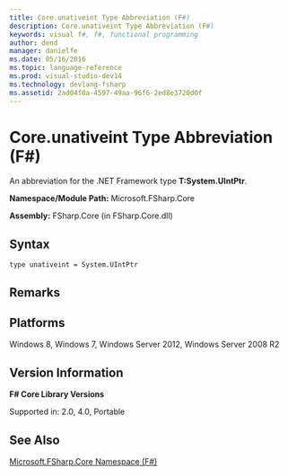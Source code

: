 ```yaml
---
title: Core.unativeint Type Abbreviation (F#)
description: Core.unativeint Type Abbreviation (F#)
keywords: visual f#, f#, functional programming
author: dend
manager: danielfe
ms.date: 05/16/2016
ms.topic: language-reference
ms.prod: visual-studio-dev14
ms.technology: devlang-fsharp
ms.assetid: 2ad04f0a-4597-49aa-96f6-2ed8e3720d0f 
---
```


# Core.unativeint Type Abbreviation (F#)

An abbreviation for the .NET Framework type **T:System.UIntPtr**.

**Namespace/Module Path:** Microsoft.FSharp.Core

**Assembly:** FSharp.Core (in FSharp.Core.dll)


## Syntax

```
type unativeint = System.UIntPtr
```

## Remarks

## Platforms
Windows 8, Windows 7, Windows Server 2012, Windows Server 2008 R2


## Version Information
**F# Core Library Versions**

Supported in: 2.0, 4.0, Portable




## See Also
[Microsoft.FSharp.Core Namespace &#40;F&#35;&#41;](Microsoft.FSharp.Core-Namespace-%5BFSharp%5D.md)

